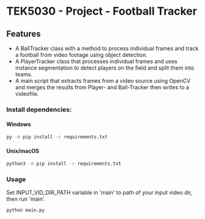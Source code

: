 # TEK5030 - Project - Football Tracker

## Features

- A BallTracker class with a method to process individual frames and track a football from video footage using object detection.
- A PlayerTracker class that processes individual frames and uses instance segmentation to detect players on the field and split them into teams.
- A main script that extracts frames from a video source using OpenCV and merges the results from Player- and Ball-Tracker then writes to a videofile.

### Install dependencies:

#### Windows
```bash
py -m pip install -r requirements.txt
```

#### Unix/macOS
```bash
python3 -m pip install -r requirements.txt
```

### Usage

Set INPUT_VID_DIR_PATH variable in 'main' to path of your input video dir, then run 'main'.

```bash
python main.py
```
